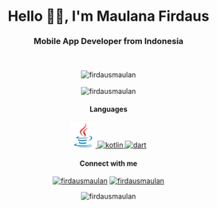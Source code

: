 <h1 align="center">Hello 👋🏻, I'm Maulana Firdaus</h1>

<h3 align="center">Mobile App Developer from Indonesia</h3>

<br/>

<p align="center"><img align="center" src="https://github-readme-stats.vercel.app/api?username=firdausmaulan&show_icons=true&theme=dracula&&hide_border=true" alt="firdausmaulan" /></p>

<p align="center"><img align="center" src="https://github-readme-stats.vercel.app/api/top-langs/?username=firdausmaulan&layout=compact&theme=dracula&&hide_border=true" alt="firdausmaulan" /></p>

<h4 align="center">Languages</h4>
<p align="center"> 
<a href="https://www.java.com/en/" target="_blank"> <img src="https://raw.githubusercontent.com/devicons/devicon/master/icons/java/java-original.svg" alt="swift" height="50" width="50" /> </a> 
<a href="https://kotlinlang.org" target="_blank"> <img src="https://user-images.githubusercontent.com/2031493/109813042-626d4e00-7c5f-11eb-9d1e-35d6669ffe0d.png" alt="kotlin" height="50" width="50" /> </a> 
<a href="https://dart.dev" target="_blank"> <img src="https://user-images.githubusercontent.com/2031493/109811270-2d5ffc00-7c5d-11eb-9704-bcf8b5e504cb.png" alt="dart" height="50" width="50" /> </a> </p>

<h4 align="center">Connect with me</h4>
<p align="center">
<a href="https://linkedin.com/in/firdausmaulan" target="blank"><img src="https://user-images.githubusercontent.com/2031493/109814543-36eb6300-7c61-11eb-8b2e-a510701309e7.png" alt="firdausmaulan" height="50" width="50" /></a>
<a href="https://instagram.com/firdausmaulan" target="blank"><img src="https://user-images.githubusercontent.com/2031493/109813457-f5a68380-7c5f-11eb-93e7-5ba13de0695e.png" alt="firdausmaulan" height="50" width="50" /></a>
</p>

<p align="center"> <img src="https://komarev.com/ghpvc/?username=firdausmaulan" alt="firdausmaulan" /> </p>
